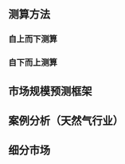 



 
## 测算方法

### 自上而下测算
 
 
 
 
 
###	自下而上测算
 
 
 
 
## 市场规模预测框架
 
 
 
 
 
 
 
 
## 案例分析（天然气行业）
 
 
 
 
 
 
 
 
 
 
## 细分市场

